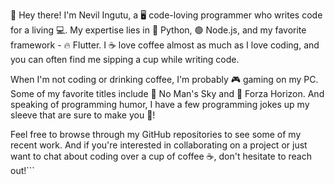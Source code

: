 👋 Hey there! I'm Nevil Ingutu, a 🖥️ code-loving programmer who writes code for a living 💻.
My expertise lies in 🐍 Python, 🟢 Node.js, and my favorite framework - 🔥 Flutter. 
I ☕ love coffee almost as much as I love coding, and you can often find me sipping a cup while writing code.

When I'm not coding or drinking coffee, I'm probably 🎮 gaming on my PC. 
Some of my favorite titles include 🌌 No Man's Sky and 🚗 Forza Horizon.
And speaking of programming humor, I have a few programming jokes up my sleeve that are sure to make you 🤣!

Feel free to browse through my GitHub repositories to see some of my recent work. 
And if you're interested in collaborating on a project or just want to chat about coding over a cup of coffee ☕, don't hesitate to reach out!```



<!---
nevil-ingutu/nevil-ingutu is a ✨ special ✨ repository because its `README.md` (this file) appears on your GitHub profile.
You can click the Preview link to take a look at your changes.
--->


